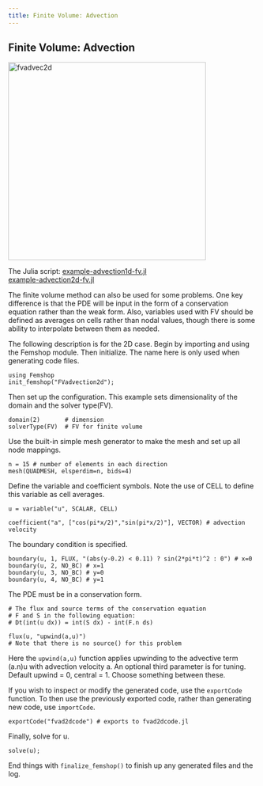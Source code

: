 ```yaml
---
title: Finite Volume: Advection
---
```


## Finite Volume: Advection

<img src="images/fvadvec2d.png" alt="fvadvec2d" width="400">

The Julia script: <a href="https://github.com/paralab/femshop/blob/master/src/examples/example-advection1d-fv.jl">example-advection1d-fv.jl</a>
<br><a href="https://github.com/paralab/femshop/blob/master/src/examples/example-advection2d-fv.jl">example-advection2d-fv.jl</a>

The finite volume method can also be used for some problems. One key difference is that the PDE will be input in the form of a conservation equation rather than the weak form. Also, variables used with FV should be defined as averages on cells rather than nodal values, though there is some ability to interpolate between them as needed. 

The following description is for the 2D case. Begin by importing and using the Femshop module. Then initialize. The name here is only used when generating code files.
```
using Femshop
init_femshop("FVadvection2d");
```
Then set up the configuration. This example sets dimensionality of the domain and the solver type(FV).
```
domain(2) 		# dimension
solverType(FV)	# FV for finite volume
```
Use the built-in simple mesh generator to make the mesh and set up all node mappings.
```
n = 15 # number of elements in each direction
mesh(QUADMESH, elsperdim=n, bids=4)
```
Define the variable and coefficient symbols. Note the use of CELL to define this variable as cell averages.
```
u = variable("u", SCALAR, CELL)

coefficient("a", ["cos(pi*x/2)","sin(pi*x/2)"], VECTOR) # advection velocity
```
The boundary condition is specified.
```
boundary(u, 1, FLUX, "(abs(y-0.2) < 0.11) ? sin(2*pi*t)^2 : 0") # x=0
boundary(u, 2, NO_BC) # x=1
boundary(u, 3, NO_BC) # y=0
boundary(u, 4, NO_BC) # y=1
```
The PDE must be in a conservation form.
```
# The flux and source terms of the conservation equation
# F and S in the following equation:
# Dt(int(u dx)) = int(S dx) - int(F.n ds)

flux(u, "upwind(a,u)") 
# Note that there is no source() for this problem
```
Here the `upwind(a,u)` function applies upwinding to the advective term (a.n)u with advection velocity a. An optional third parameter is for tuning. Default upwind = 0, central = 1. Choose something between these.

If you wish to inspect or modify the generated code, use the `exportCode` function. To then use the previously exported code, rather than generating new code, use `importCode`.
```
exportCode("fvad2dcode") # exports to fvad2dcode.jl
```
Finally, solve for u.
```
solve(u);
```
End things with `finalize_femshop()` to finish up any generated files and the log.
